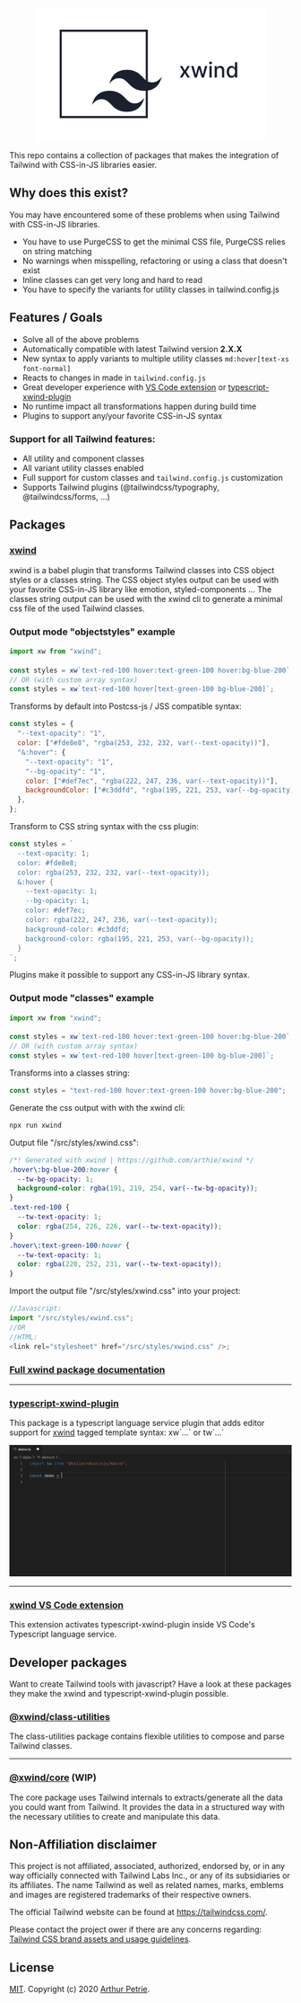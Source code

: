 <p align="center">
  <img src="https://github.com/Arthie/tailwindcssinjs/raw/xwind/resources/header.png" alt="tailwindcssinjs">
</p>

This repo contains a collection of packages that makes the integration of Tailwind with CSS-in-JS libraries easier.

## Why does this exist?

You may have encountered some of these problems when using Tailwind with CSS-in-JS libraries.

- You have to use PurgeCSS to get the minimal CSS file, PurgeCSS relies on string matching
- No warnings when misspelling, refactoring or using a class that doesn't exist
- Inline classes can get very long and hard to read
- You have to specify the variants for utility classes in tailwind.config.js

## Features / Goals

- Solve all of the above problems
- Automatically compatible with latest Tailwind version **2.X.X**
- New syntax to apply variants to multiple utility classes `md:hover[text-xs font-normal]`
- Reacts to changes in made in `tailwind.config.js`
- Great developer experience with [VS Code extension](https://github.com/Arthie/vscode-xwind) or [typescript-xwind-plugin](https://github.com/Arthie/tailwindcssinjs/tree/xwind/packages/typescript-plugin)
- No runtime impact all transformations happen during build time
- Plugins to support any/your favorite CSS-in-JS syntax

### Support for all Tailwind features:

- All utility and component classes
- All variant utility classes enabled
- Full support for custom classes and `tailwind.config.js` customization
- Supports Tailwind plugins (@tailwindcss/typography, @tailwindcss/forms, ...)

## Packages

### [xwind](https://github.com/Arthie/tailwindcssinjs/tree/xwind/packages/xwind)

xwind is a babel plugin that transforms Tailwind classes into CSS object styles or a classes string. The CSS object styles output can be used with your favorite CSS-in-JS library like emotion, styled-components ... The classes string output can be used with the xwind cli to generate a minimal css file of the used Tailwind classes.

### Output mode "objectstyles" example

```js
import xw from "xwind";

const styles = xw`text-red-100 hover:text-green-100 hover:bg-blue-200`;
// OR (with custom array syntax)
const styles = xw`text-red-100 hover[text-green-100 bg-blue-200]`;
```

Transforms by default into Postcss-js / JSS compatible syntax:

```js
const styles = {
  "--text-opacity": "1",
  color: ["#fde8e8", "rgba(253, 232, 232, var(--text-opacity))"],
  "&:hover": {
    "--text-opacity": "1",
    "--bg-opacity": "1",
    color: ["#def7ec", "rgba(222, 247, 236, var(--text-opacity))"],
    backgroundColor: ["#c3ddfd", "rgba(195, 221, 253, var(--bg-opacity))"],
  },
};
```

Transform to CSS string syntax with the css plugin:

```js
const styles = `
  --text-opacity: 1;
  color: #fde8e8;
  color: rgba(253, 232, 232, var(--text-opacity));
  &:hover {
    --text-opacity: 1;
    --bg-opacity: 1;
    color: #def7ec;
    color: rgba(222, 247, 236, var(--text-opacity));
    background-color: #c3ddfd;
    background-color: rgba(195, 221, 253, var(--bg-opacity));
  }
`;
```

Plugins make it possible to support any CSS-in-JS library syntax.

### Output mode "classes" example

```js
import xw from "xwind";

const styles = xw`text-red-100 hover:text-green-100 hover:bg-blue-200`;
// OR (with custom array syntax)
const styles = xw`text-red-100 hover[text-green-100 bg-blue-200]`;
```

Transforms into a classes string:

```js
const styles = "text-red-100 hover:text-green-100 hover:bg-blue-200";
```

Generate the css output with with the xwind cli:

```bash
npx run xwind
```

Output file "/src/styles/xwind.css":

```css
/*! Generated with xwind | https://github.com/arthie/xwind */
.hover\:bg-blue-200:hover {
  --tw-bg-opacity: 1;
  background-color: rgba(191, 219, 254, var(--tw-bg-opacity));
}
.text-red-100 {
  --tw-text-opacity: 1;
  color: rgba(254, 226, 226, var(--tw-text-opacity));
}
.hover\:text-green-100:hover {
  --tw-text-opacity: 1;
  color: rgba(220, 252, 231, var(--tw-text-opacity));
}
```

Import the output file "/src/styles/xwind.css" into your project:

```js
//Javascript:
import "/src/styles/xwind.css";
//OR
//HTML:
<link rel="stylesheet" href="/src/styles/xwind.css" />;
```

### [Full xwind package documentation](https://github.com/Arthie/tailwindcssinjs/tree/xwind/packages/xwind)

---

### [typescript-xwind-plugin](https://github.com/Arthie/tailwindcssinjs/tree/xwind/packages/typescript-plugin)

This package is a typescript language service plugin that adds editor support for [xwind](https://github.com/Arthie/tailwindcssinjs/tree/master/packages/macro) tagged template syntax: xw\`...\` or tw\`...\`

![autocomplete](https://github.com/Arthie/vscode-tailwindcssinjs/raw/master/resources/autocomplete.gif)

---

### [xwind VS Code extension](https://github.com/Arthie/vscode-xwind)

This extension activates typescript-xwind-plugin inside VS Code's Typescript language service.

## Developer packages

Want to create Tailwind tools with javascript?
Have a look at these packages they make the xwind and typescript-xwind-plugin possible.

### [@xwind/class-utilities](https://github.com/Arthie/tailwindcssinjs/tree/xwind/packages/class-utilities)

The class-utilities package contains flexible utilities to compose and parse Tailwind classes.

---

### [@xwind/core](https://github.com/Arthie/tailwindcssinjs/tree/xwind/packages/core) (WIP)

The core package uses Tailwind internals to extracts/generate all the data you could want from Tailwind. It provides the data in a structured way with the necessary utilities to create and manipulate this data.

## Non-Affiliation disclaimer

This project is not affiliated, associated, authorized, endorsed by, or in any way officially connected with Tailwind Labs Inc., or any of its subsidiaries or its affiliates.
The name Tailwind as well as related names, marks, emblems and images are registered trademarks of their respective owners.

The official Tailwind website can be found at https://tailwindcss.com/.

Please contact the project ower if there are any concerns regarding: [Tailwind CSS brand assets and usage guidelines](https://tailwindcss.com/brand).

## License

[MIT](LICENSE). Copyright (c) 2020 [Arthur Petrie](https://arthurpetrie.com/).
